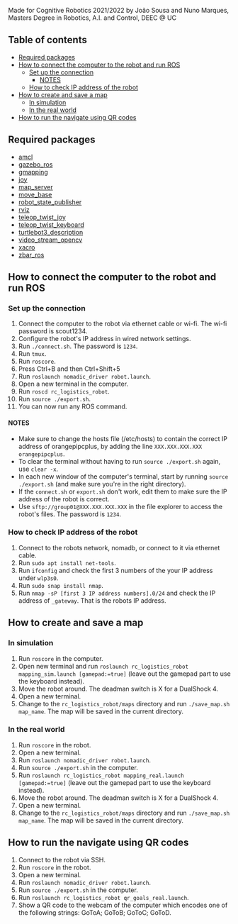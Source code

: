 Made for Cognitive Robotics 2021/2022 by João Sousa and Nuno Marques, Masters Degree in Robotics, A.I. and Control, DEEC @ UC

## Table of contents<!-- omit in toc -->
- [Required packages](#required-packages)
- [How to connect the computer to the robot and run ROS<a name = "connect_pc_to_robot"></a>](#how-to-connect-the-computer-to-the-robot-and-run-ros)
  - [Set up the connection<a name = "wired_connection"></a>](#set-up-the-connection)
    - [NOTES](#notes)
  - [How to check IP address of the robot<a name = "check_ip"></a>](#how-to-check-ip-address-of-the-robot)
- [How to create and save a map<a name = "save_map"></a>](#how-to-create-and-save-a-map)
  - [In simulation<a name = "save_map_sim"></a>](#in-simulation)
  - [In the real world](#in-the-real-world)
- [How to run the navigate using QR codes](#how-to-run-the-navigate-using-qr-codes)

## Required packages
- [amcl](https://wiki.ros.org/amcl)
- [gazebo_ros](https://wiki.ros.org/gazebo_ros)
- [gmapping](https://wiki.ros.org/gmapping)
- [joy](https://wiki.ros.org/joy)
- [map_server](https://wiki.ros.org/map_server)
- [move_base](https://wiki.ros.org/move_base)
- [robot_state_publisher](https://wiki.ros.org/robot_state_publisher)
- [rviz](https://wiki.ros.org/rviz)
- [teleop_twist_joy](https://wiki.ros.org/teleop_twist_joy)
- [teleop_twist_keyboard](https://wiki.ros.org/teleop_twist_keyboard)
- [turtlebot3_description](https://wiki.ros.org/turtlebot3_description)
- [video_stream_opencv](https://wiki.ros.org/video_stream_opencv)
- [xacro](https://wiki.ros.org/xacro)
- [zbar_ros](https://wiki.ros.org/zbar_ros)

## How to connect the computer to the robot and run ROS<a name = "connect_pc_to_robot"></a>

### Set up the connection<a name = "wired_connection"></a>
1. Connect the computer to the robot via ethernet cable or wi-fi. The wi-fi password is scout1234.
2. Configure the robot's IP address in wired network settings.
3. Run `./connect.sh`. The password is `1234`.
4. Run `tmux`.
5. Run `roscore`.
6. Press Ctrl+B and then Ctrl+Shift+5
7. Run `roslaunch nomadic_driver robot.launch`.
8. Open a new terminal in the computer.
9. Run `roscd rc_logistics_robot`.
10. Run `source ./export.sh`. 
11. You can now run any ROS command.

#### NOTES
- Make sure to change the hosts file (/etc/hosts) to contain the correct IP address of orangepipcplus, by adding the line `XXX.XXX.XXX.XXX orangepipcplus`.
- To clear the terminal without having to run `source ./export.sh` again, use `clear -x`.
- In each new window of the computer's terminal, start by running `source ./export.sh` (and make sure you're in the right directory).
- If the `connect.sh` or `export.sh` don't work, edit them to make sure the IP address of the robot is correct.
- Use `sftp://group01@XXX.XXX.XXX.XXX` in the file explorer to access the robot's files. The password is `1234`.

### How to check IP address of the robot<a name = "check_ip"></a>
1. Connect to the robots network, nomadb, or connect to it via ethernet cable.
2. Run `sudo apt install net-tools`.
3. Run `ifconfig` and check the first 3 numbers of the your IP address under `wlp3s0`.
4. Run `sudo snap install nmap`.
5. Run `nmap -sP [first 3 IP address numbers].0/24` and check the IP address of `_gateway`. That is the robots IP address.

## How to create and save a map<a name = "save_map"></a>
### In simulation<a name = "save_map_sim"></a>
1. Run `roscore` in the computer.
2. Open new terminal and run `roslaunch rc_logistics_robot mapping_sim.launch [gamepad:=true]` (leave out the gamepad part to use the keyboard instead).
3. Move the robot around. The deadman switch is X for a DualShock 4.
4. Open a new terminal.
5. Change to the `rc_logistics_robot/maps` directory and run `./save_map.sh map_name`. The map will be saved in the current directory.

### In the real world
1. Run `roscore` in the robot.
2. Open a new terminal.
3. Run `roslaunch nomadic_driver robot.launch`.
4. Run `source ./export.sh` in the computer.
5. Run `roslaunch rc_logistics_robot mapping_real.launch [gamepad:=true]` (leave out the gamepad part to use the keyboard instead).
6. Move the robot around. The deadman switch is X for a DualShock 4.
7. Open a new terminal.
8. Change to the `rc_logistics_robot/maps` directory and run `./save_map.sh map_name`. The map will be saved in the current directory.

## How to run the navigate using QR codes
1. Connect to the robot via SSH.
1. Run `roscore` in the robot.
2. Open a new terminal.
3. Run `roslaunch nomadic_driver robot.launch`.
4. Run `source ./export.sh` in the computer.
5. Run `roslaunch rc_logistics_robot qr_goals_real.launch`.
6. Show a QR code to the webcam of the computer which encodes one of the following strings: GoToA; GoToB; GoToC; GoToD. 
